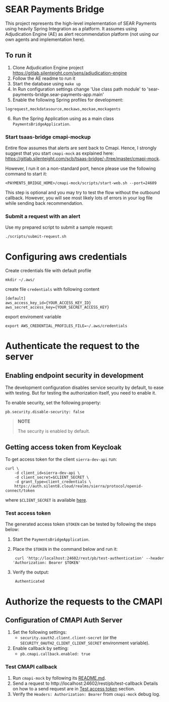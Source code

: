 # SEAR Payments Bridge

This project represents the high-level implementation of SEAR Payments using heavily Spring Integration as a platform. It assumes using Adjudication Engine (AE) as alert recommendation platform (not using our own agents and implementation here).  

## To run it

1. Clone Adjudication Engine project https://gitlab.silenteight.com/sens/adjudication-engine
2. Follow the AE readme to run it
3. Start the database using `make up`
4. In Run configuration settings change 'Use class path module' to 'sear-payments-bridge.sear-payments-app.main'
5. Enable the following Spring profiles for development: 
```
logrequest,mockdatasource,mockaws,mockae,mockagents
```
6. Run the Spring Application using as a main class `PaymentsBridgeApplication`.

### Start tsaas-bridge cmapi-mockup

Entire flow assumes that alerts are sent back to Cmapi. Hence, I strongly suggest that you start `cmapi-mock` as explained here: https://gitlab.silenteight.com/scb/tsaas-bridge/-/tree/master/cmapi-mock.

However, I run it on a non-standard port, hence please use the following command to start it:

```
<PAYMENTS_BRIDGE_HOME>/cmapi-mock/scripts/start-web.sh --port=24609
```

This step is optional and you may try to test the flow without the outbound callback. However, you will see most likely lots of errors in your log file while sending back recommendation.

### Submit a request with an alert

Use my prepared script to submit a sample request:

```
./scripts/submit-request.sh
```

# Configuring aws credentials
Create credentials file with default profile

``mkdir ~/.aws/``

create file ``credentials`` with following content

```
[default]
aws_access_key_id={YOUR_ACCESS_KEY_ID}
aws_secret_access_key={YOUR_SECRET_ACCESS_KEY}
```

export enviroment variable

```export AWS_CREDENTIAL_PROFILES_FILE=~/.aws/credentials```

# Authenticate the request to the server

## Enabling endpoint security in development

The development configuration disables service security by default, to ease with testing.
But for testing the authorization itself, you need to enable it.

To enable security, set the following property:

    pb.security.disable-security: false

> **NOTE**
>
> The security is enabled by default.

## Getting access token from Keycloak

To get access token for the client `sierra-dev-api` run: 

    curl \
        -d client_id=sierra-dev-api \
        -d client_secret=$CLIENT_SECRET \
        -d grant_type=client_credentials \
        https://auth.silent8.cloud/realms/sierra/protocol/openid-connect/token

where `$CLIENT_SECRET` is available [here](https://auth.silent8.cloud/admin/master/console/#/realms/sierra/clients/1e5bb2aa-d17b-4746-8e24-fd3bb21d1259/credentials).

### Test access token

The generated access token `$TOKEN` can be tested by following the steps below:

1. Start the `PaymentsBridgeApplication`.
1. Place the `$TOKEN` in the command below and run it:

        curl 'http://localhost:24602/rest/pb/test-authentication' --header 'Authorization: Bearer $TOKEN'

1. Verify the output:
    
        Authenticated
        
# Authorize the requests to the CMAPI

## Configuration of CMAPI Auth Server

1. Set the following settings:
    - `security.oauth2.client.client-secret` (or the `SECURITY_OAUTH2_CLIENT_CLIENT_SECRET` environment variable).
1. Enable callback by setting:
    - `pb.cmapi.callback.enabled: true`

### Test CMAPI callback

1. Run `cmapi-mock` by following its [README.md](cmapi-mock/README.md).
1. Send a request to http://localhost:24602/rest/pb/test-callback Details on how to a send request are in [Test access token](#test-access-token) section.
1. Verify the `Headers: Authorization: Bearer` from `cmapi-mock` debug log.
